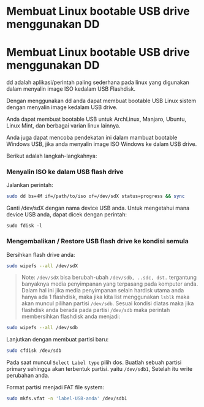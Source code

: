 # Membuat Linux bootable USB drive menggunakan DD


# Membuat Linux bootable USB drive menggunakan DD

dd adalah aplikasi/perintah paling sederhana pada linux yang digunakan dalam menyalin image ISO kedalam USB Flashdisk.

Dengan menggunakan dd anda dapat membuat bootable USB Linux sistem dengan menyalin image kedalam USB drive.

Anda dapat membuat bootable USB untuk ArchLinux, Manjaro, Ubuntu, Linux Mint, dan berbagai varian linux lainnya.

Anda juga dapat mencoba pendekatan ini dalam mambuat bootable Windows USB, jika anda menyalin image ISO Windows ke dalam USB drive.

Berikut adalah langkah-langkahnya:

### Menyalin ISO ke dalam USB flash drive
Jalankan perintah:
```bash
sudo dd bs=4M if=/path/to/iso of=/dev/sdX status=progress && sync
```

Ganti /dev/sdX dengan nama device USB anda.
Untuk mengetahui mana device USB anda, dapat dicek dengan perintah:
```
sudo fdisk -l
```

### Mengembalikan / Restore USB flash drive ke kondisi semula

Bersihkan flash drive anda:
```bash
sudo wipefs --all /dev/sdX
```
> Note: `/dev/sdX` bisa berubah-ubah `/dev/sdb, ..sdc, dst.` tergantung banyaknya media
> penyimpanan yang terpasang pada komputer anda. Dalam hal ini jika media penyimpanan selain
> hardisk utama anda hanya ada 1 flashdisk, maka jika kita list menggunakan `lsblk` maka
> akan muncul pilihan partisi `/dev/sdb`.
Sesuai kondisi diatas maka jika flashdisk anda berada pada partisi `/dev/sdb` maka perintah
membersihkan flashdisk anda menjadi:
```bash
sudo wipefs --all /dev/sdb
```

Lanjutkan dengan membuat partisi baru:
```bash
sudo cfdisk /dev/sdb
```
Pada saat muncul `Select Label type` pilih dos. Buatlah sebuah partisi primary sehingga akan
terbentuk partisi. yaitu `/dev/sdb1`, Setelah itu write perubahan anda.

Format partisi menjadi FAT file system:
```bash
sudo mkfs.vfat -n 'label-USB-anda' /dev/sdb1
```

